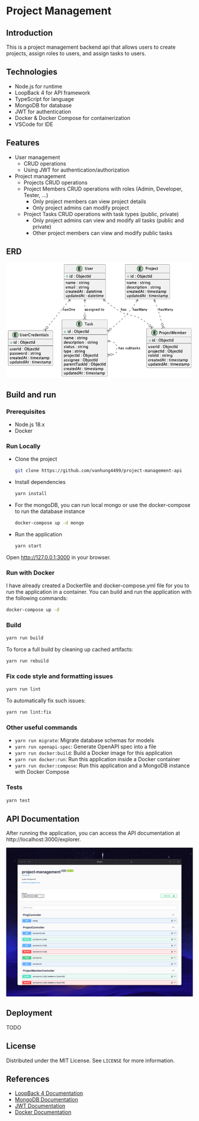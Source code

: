 # Project Management

## Introduction

This is a project management backend api that allows users to create projects, assign roles to users, and assign tasks to users.

## Technologies

- Node.js for runtime
- LoopBack 4 for API framework
- TypeScript for language
- MongoDB for database
- JWT for authentication
- Docker & Docker Compose for containerization
- VSCode for IDE

## Features

- User management
  - CRUD operations
  - Using JWT for authentication/authorization
- Project management
  - Projects CRUD operations
  - Project Members CRUD operations with roles (Admin, Developer, Tester, ...)
    - Only project members can view project details
    - Only project admins can modify project
  - Project Tasks CRUD operations with task types (public, private)
    - Only project admins can view and modify all tasks (public and private)
    - Other project members can view and modify public tasks

## ERD

![ERD](./docs/db.png)

## Build and run

### Prerequisites

- Node.js 18.x
- Docker

### Run Locally

- Clone the project

  ```sh
  git clone https://github.com/vanhung4499/project-management-api
  ```

- Install dependencies

  ```sh
  yarn install
  ```

- For the mongoDB, you can run local mongo or use the docker-compose to run the database instance

  ```sh
  docker-compose up -d mongo
  ```

- Run the application

  ```sh
  yarn start
  ```

Open http://127.0.0.1:3000 in your browser.

### Run with Docker

I have already created a Dockerfile and docker-compose.yml file for you to run the application in a container. You can build and run the application with the following commands:

```sh
docker-compose up -d
```

### Build

```sh
yarn run build
```

To force a full build by cleaning up cached artifacts:

```sh
yarn run rebuild
```

### Fix code style and formatting issues

```sh
yarn run lint
```

To automatically fix such issues:

```sh
yarn run lint:fix
```

### Other useful commands

- `yarn run migrate`: Migrate database schemas for models
- `yarn run openapi-spec`: Generate OpenAPI spec into a file
- `yarn run docker:build`: Build a Docker image for this application
- `yarn run docker:run`: Run this application inside a Docker container
- `yarn run docker:compose`: Run this application and a MongoDB instance with Docker Compose

### Tests

```sh
yarn test
```

## API Documentation

After running the application, you can access the API documentation at http://localhost:3000/explorer.

![](./docs/pm-api.png)

## Deployment

TODO

## License

Distributed under the MIT License. See `LICENSE` for more information.

## References

- [LoopBack 4 Documentation](https://loopback.io/doc/en/lb4/)
- [MongoDB Documentation](https://docs.mongodb.com/)
- [JWT Documentation](https://jwt.io/introduction/)
- [Docker Documentation](https://docs.docker.com/)
